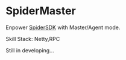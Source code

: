 # SpiderMaster

Enpower [SpiderSDK](https://github.com/xiaoshenke/SpiderSDK) with Master/Agent mode.


Skill Stack:
Netty,RPC          

Still in developing...